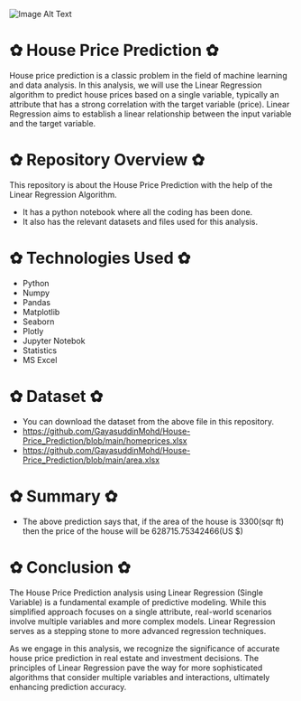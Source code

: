 ![Image Alt Text](https://raw.githubusercontent.com/GayasuddinMohd/House-Price_Prediction/main/House%20Image.avif)

# ✿ House Price Prediction ✿
House price prediction is a classic problem in the field of machine learning and data analysis. In this analysis, we will use the Linear Regression algorithm to predict house prices based on a single variable, typically an attribute that has a strong correlation with the target variable (price). Linear Regression aims to establish a linear relationship between the input variable and the target variable.

# ✿  Repository Overview  ✿
This repository is about the House Price Prediction with the help of the Linear Regression Algorithm.
   - It has a python notebook where all the coding has been done.
   - It also has the relevant datasets and files used for this analysis.

# ✿  Technologies Used  ✿
* Python
* Numpy
* Pandas
* Matplotlib
* Seaborn
* Plotly
* Jupyter Notebok
* Statistics
* MS Excel

# ✿  Dataset  ✿
* You can download the dataset from the above file in this repository.
* https://github.com/GayasuddinMohd/House-Price_Prediction/blob/main/homeprices.xlsx
* https://github.com/GayasuddinMohd/House-Price_Prediction/blob/main/area.xlsx

# ✿  Summary  ✿
* The above prediction says that, if the area of the house is 3300(sqr ft) then the price of the house will be 628715.75342466(US $)

# ✿  Conclusion  ✿
The House Price Prediction analysis using Linear Regression (Single Variable) is a fundamental example of predictive modeling. While this simplified approach focuses on a single attribute, real-world scenarios involve multiple variables and more complex models. Linear Regression serves as a stepping stone to more advanced regression techniques.

As we engage in this analysis, we recognize the significance of accurate house price prediction in real estate and investment decisions. The principles of Linear Regression pave the way for more sophisticated algorithms that consider multiple variables and interactions, ultimately enhancing prediction accuracy.




































  
